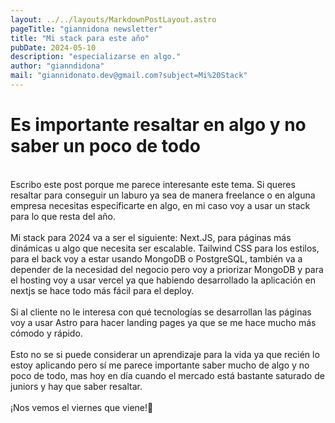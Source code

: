 ```yaml
---
layout: ../../layouts/MarkdownPostLayout.astro
pageTitle: "giannidona newsletter"
title: "Mi stack para este año"
pubDate: 2024-05-10
description: "especializarse en algo."
author: "gianndidona"
mail: "giannidonato.dev@gmail.com?subject=Mi%20Stack"
---
```


# **Es importante resaltar en algo y no saber un poco de todo**

<br>
Escribo este post porque me parece interesante este tema. Si queres resaltar para conseguir un laburo ya sea de manera freelance o en alguna empresa necesitas especificarte en algo, en mi caso voy a usar un stack para lo que resta del año.
<br>
<br>
Mi stack para 2024 va a ser el siguiente: Next.JS, para páginas más dinámicas u algo que necesita ser escalable. Tailwind CSS para los estilos, para el back voy a estar usando MongoDB o PostgreSQL, también va a depender de la necesidad del negocio pero voy a priorizar MongoDB y para el hosting voy a usar vercel ya que habiendo desarrollado la aplicación en nextjs se hace todo más fácil para el deploy.
<br>
<br>
Si al cliente no le interesa con qué tecnologías se desarrollan las páginas voy a usar Astro para hacer landing pages ya que se me hace mucho más cómodo y rápido.
<br>
<br>
Esto no se si puede considerar un aprendizaje para la vida ya que recién lo estoy aplicando pero sí me parece importante saber mucho de algo y no poco de todo, mas hoy en día cuando el mercado está bastante saturado de juniors y hay que saber resaltar.
<br>
<br>
¡Nos vemos el viernes que viene!🫡
